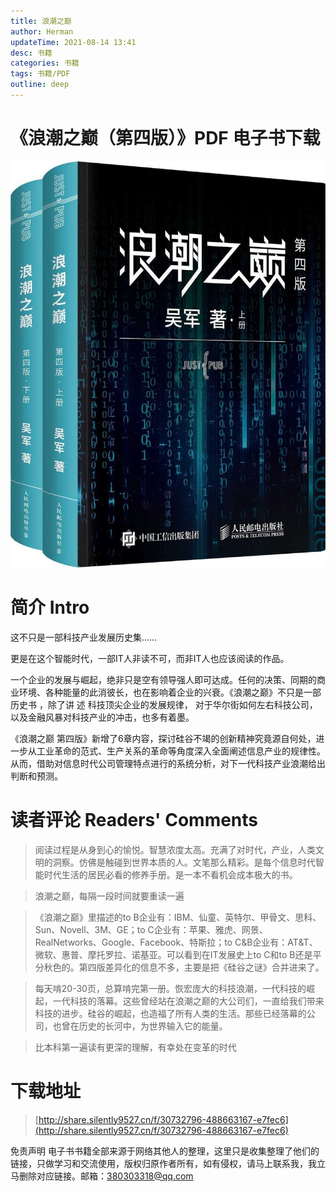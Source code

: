 ```yaml
---
title: 浪潮之巅
author: Herman
updateTime: 2021-08-14 13:41
desc: 书籍
categories: 书籍
tags: 书籍/PDF
outline: deep
---
```


# 《浪潮之巅（第四版）》PDF 电子书下载

![](https://raw.githubusercontent.com/silently9527/images/main/008i3skNgy1gu757d74s5j60rs0ztmzr02.jpg)

# 简介 Intro

这不只是一部科技产业发展历史集……

更是在这个智能时代，一部IT人非读不可，而非IT人也应该阅读的作品。

一个企业的发展与崛起，绝非只是空有领导强人即可达成。任何的决策、同期的商业环境、各种能量的此消彼长，也在影响着企业的兴衰。《浪潮之巅》不只是一部历史书 ，除了讲 述 科技顶尖企业的发展规律， 对于华尔街如何左右科技公司，以及金融风暴对科技产业的冲击，也多有着墨。

《浪潮之巅 第四版》新增了6章内容，探讨硅谷不竭的创新精神究竟源自何处，进一步从工业革命的范式、生产关系的革命等角度深入全面阐述信息产业的规律性。从而，借助对信息时代公司管理特点进行的系统分析，对下一代科技产业浪潮给出判断和预测。


# 读者评论 Readers' Comments

> 阅读过程是从身到心的愉悦。智慧浓度太高。充满了对时代，产业，人类文明的洞察。仿佛是触碰到世界本质的人。文笔那么精彩。是每个信息时代智能时代生活的居民必看的修养手册。是一本不看机会成本极大的书。

> 浪潮之巅，每隔一段时间就要重读一遍

> 《浪潮之巅》里描述的to B企业有：IBM、仙童、英特尔、甲骨文、思科、Sun、Novell、3M、GE；to C企业有：苹果、雅虎、网景、RealNetworks、Google、Facebook、特斯拉；to C&B企业有：AT&T、微软、惠普、摩托罗拉、诺基亚。可以看到在IT发展史上to C和to B还是平分秋色的。第四版差异化的信息不多，主要是把《硅谷之谜》合并进来了。

> 每天啃20-30页，总算啃完第一册。恢宏庞大的科技浪潮，一代科技的崛起，一代科技的落幕。这些曾经站在浪潮之巅的大公司们，一直给我们带来科技的进步。硅谷的崛起，也造福了所有人类的生活。那些已经落幕的公司，也曾在历史的长河中，为世界输入它的能量。

> 比本科第一遍读有更深的理解，有幸处在变革的时代





# 下载地址
> [http://share.silently9527.cn/f/30732796-488663167-e7fec6](http://share.silently9527.cn/f/30732796-488663167-e7fec6)

免责声明
电子书书籍全部来源于网络其他人的整理，这里只是收集整理了他们的链接，只做学习和交流使用，版权归原作者所有，如有侵权，请马上联系我，我立马删除对应链接。邮箱：380303318@qq.com



